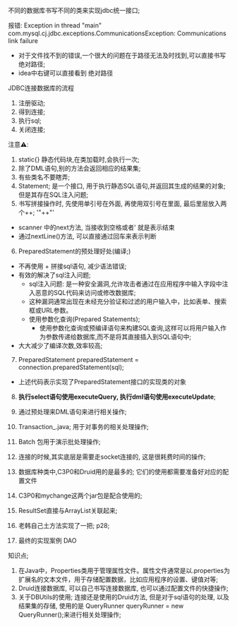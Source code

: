 不同的数据库书写不同的类来实现jdbc统一接口; 

报错: Exception in thread "main" com.mysql.cj.jdbc.exceptions.CommunicationsException: Communications link failure
- 对于文件找不到的错误,一个很大的问题在于路径无法及时找到,可以直接书写 绝对路径; 
- idea中右键可以直接看到 绝对路径

JDBC连接数据库的流程
1. 注册驱动; 
2. 得到连接; 
3. 执行sql;
4. 关闭连接; 

注意⚠️: 
1. static{} 静态代码块,在类加载时,会执行一次;
2. 除了DML语句,别的方法会返回相应的结果集; 
3. 有些类名不要瞎弄;
4. Statement; 是一个接口, 用于执行静态SQL语句,并返回其生成的结果的对象;但是其存在SQL注入问题;
5. 书写拼接操作时, 先使用单引号在外面, 再使用双引号在里面, 最后里层放入两个++; '"++"'
- scanner 中的next方法, 当接收到空格或者' 就是表示结束
- 通过nextLine()方法, 可以直接通过回车来表示判断
6. PreparedStatement的预处理好处(编译;)
- 不再使用 + 拼接sql语句, 减少语法错误; 
- 有效的解决了sql注入问题;
  - sql注入问题: 是一种安全漏洞,允许攻击者通过在应用程序中输入字段中注入恶意的SQL代码来访问或修改数据库;
  - 这种漏洞通常出现在未经充分验证和过滤的用户输入中，比如表单、搜索框或URL参数。
  - 使用参数化查询(Prepared Statements);
    - 使用参数化查询或预编译语句来构建SQL查询,这样可以将用户输入作为参数传递给数据库,而不是将其直接插入到SQL语句中; 
- 大大减少了编译次数,效率较高; 
7. PreparedStatement preparedStatement = connection.preparedStatement(sql);
- 上述代码表示实现了PreparedStatement接口的实现类的对象 
8. **执行select语句使用executeQuery, 执行dml语句使用executeUpdate**; 
9. 通过预处理来DML语句来进行相关操作; 
10. Transaction_.java; 用于对事务的相关处理操作; 
11. Batch 包用于演示批处理操作;  
12. 连接的时候,其实底层是需要走socket连接的, 这是很耗费时间的操作; 
13. 数据库种类中,C3P0和Druid用的是最多的; 它们的使用都需要准备好对应的配置文件
14. C3P0和mychange这两个jar包是配合使用的;

15. ResultSet直接与ArrayList关联起来; 
16. 老韩自己土方法实现了一把; p28; 

17. 最终的实现案例 DAO

知识点; 
1. 在Java中，Properties类用于管理属性文件。属性文件通常是以.properties为扩展名的文本文件，用于存储配置数据，比如应用程序的设置、键值对等;
2. Druid连接数据库, 可以自己书写连接数据库, 也可以通过配置文件的快捷操作;
3. 关于DBUtils的使用; 连接还是使用的Druid方法, 但是对于sql语句的处理, 以及结果集的存储, 使用的是  QueryRunner queryRunner = new QueryRunner();来进行相关处理操作; 
